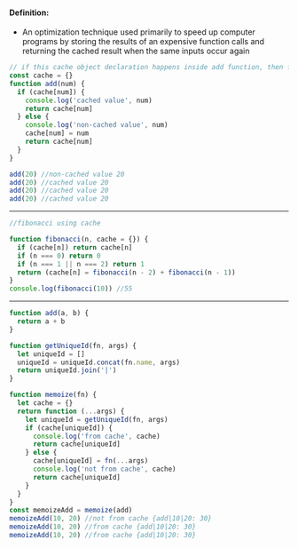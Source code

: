 #### Definition:

- An optimization technique used primarily to speed up computer programs by storing the results of an expensive function calls and returning the cached result when the same inputs occur again

```js
// if this cache object declaration happens inside add function, then for every new add function invocation it creates a new cache and everything results as non-cached
const cache = {}
function add(num) {
  if (cache[num]) {
    console.log('cached value', num)
    return cache[num]
  } else {
    console.log('non-cached value', num)
    cache[num] = num
    return cache[num]
  }
}

add(20) //non-cached value 20
add(20) //cached value 20
add(20) //cached value 20
add(20) //cached value 20
```

---

```js
//fibonacci using cache

function fibonacci(n, cache = {}) {
  if (cache[n]) return cache[n]
  if (n === 0) return 0
  if (n === 1 || n === 2) return 1
  return (cache[n] = fibonacci(n - 2) + fibonacci(n - 1))
}
console.log(fibonacci(10)) //55
```

---

```js
function add(a, b) {
  return a + b
}

function getUniqueId(fn, args) {
  let uniqueId = []
  uniqueId = uniqueId.concat(fn.name, args)
  return uniqueId.join('|')
}

function memoize(fn) {
  let cache = {}
  return function (...args) {
    let uniqueId = getUniqueId(fn, args)
    if (cache[uniqueId]) {
      console.log('from cache', cache)
      return cache[uniqueId]
    } else {
      cache[uniqueId] = fn(...args)
      console.log('not from cache', cache)
      return cache[uniqueId]
    }
  }
}
const memoizeAdd = memoize(add)
memoizeAdd(10, 20) //not from cache {add|10|20: 30}
memoizeAdd(10, 20) //from cache {add|10|20: 30}
memoizeAdd(10, 20) //from cache {add|10|20: 30}
```
